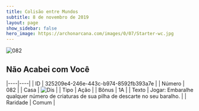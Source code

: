 ```yaml
---
title: Colisão entre Mundos
subtitle: 8 de novembro de 2019
layout: page
show_sidebar: false
hero_image: https://archonarcana.com/images/0/07/Starter-wc.jpg
---
```


![082](https://cdn.keyforgegame.com/media/card_front/pt/452_082_V82MH9MVX6VC_pt.png)

## Não Acabei com Você

|----|----|
| ID | 325209e4-246e-443c-b974-8592fb393a7e |
| Número | 082 |
| Casa | ![Dis](https://archonarcana.com/images/thumb/e/e8/Dis.png/22px-Dis.png "Dis") |
| Tipo | Ação |
| Bônus | 1A |
| Texto | Jogar: Embaralhe qualquer número  de criaturas de sua pilha de descarte  no seu baralho. |
| Raridade | Comum |
